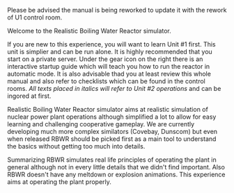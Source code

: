 Please be advised the manual is being reworked to update it with the rework of U1 control room.

Welcome to the Realistic Boiling Water Reactor simulator.

If you are new to this experience, you will want to learn Unit #1 first. This unit is simplier and can be run alone. It is highly recommended that you start on a private server. Under the gear icon on the right there is an interactive startup guide which will teach you how to run the reactor in automatic mode. It is also advisable thad you at least review this whole manual and also refer to checklists which can be found in the control rooms.  *All texts placed in italics will refer to Unit #2 operations* and can be ingored at first.

Realistic Boiling Water Reactor simulator aims at realistic simulation of nuclear power plant operations although simplified a lot to allow for easy learning and challenging cooperative gameplay. We are currently developing much more complex similators (Covebay, Dunscom) but even when released RBWR should be picked first as a main tool to understand the basics without getting too much into details.

Summarizing RBWR simulates real life principles of operating the plant in general although not in every little details that we didn't find important. Also RBWR doesn't have any meltdown or explosion animations. This experience aims at operating the plant properly.
